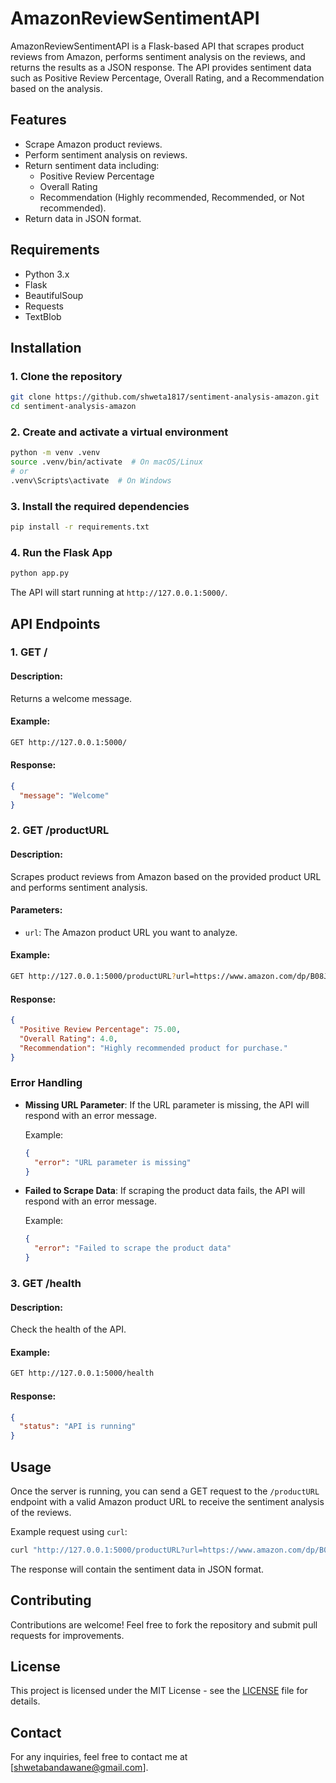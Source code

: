 
# AmazonReviewSentimentAPI

AmazonReviewSentimentAPI is a Flask-based API that scrapes product reviews from Amazon, performs sentiment analysis on the reviews, and returns the results as a JSON response. The API provides sentiment data such as Positive Review Percentage, Overall Rating, and a Recommendation based on the analysis.

## Features
- Scrape Amazon product reviews.
- Perform sentiment analysis on reviews.
- Return sentiment data including:
  - Positive Review Percentage
  - Overall Rating
  - Recommendation (Highly recommended, Recommended, or Not recommended).
- Return data in JSON format.

## Requirements
- Python 3.x
- Flask
- BeautifulSoup
- Requests
- TextBlob

## Installation

### 1. Clone the repository
```bash
git clone https://github.com/shweta1817/sentiment-analysis-amazon.git
cd sentiment-analysis-amazon
```

### 2. Create and activate a virtual environment
```bash
python -m venv .venv
source .venv/bin/activate  # On macOS/Linux
# or
.venv\Scripts\activate  # On Windows
```

### 3. Install the required dependencies
```bash
pip install -r requirements.txt
```

### 4. Run the Flask App
```bash
python app.py
```

The API will start running at `http://127.0.0.1:5000/`.

## API Endpoints

### 1. **GET /**
#### Description:
Returns a welcome message.

#### Example:
```bash
GET http://127.0.0.1:5000/
```

#### Response:
```json
{
  "message": "Welcome"
}
```

### 2. **GET /productURL**
#### Description:
Scrapes product reviews from Amazon based on the provided product URL and performs sentiment analysis.

#### Parameters:
- `url`: The Amazon product URL you want to analyze.

#### Example:
```bash
GET http://127.0.0.1:5000/productURL?url=https://www.amazon.com/dp/B08J5F3G18
```

#### Response:
```json
{
  "Positive Review Percentage": 75.00,
  "Overall Rating": 4.0,
  "Recommendation": "Highly recommended product for purchase."
}
```

### Error Handling

- **Missing URL Parameter**: If the URL parameter is missing, the API will respond with an error message.
  
  Example:
  ```json
  {
    "error": "URL parameter is missing"
  }
  ```

- **Failed to Scrape Data**: If scraping the product data fails, the API will respond with an error message.
  
  Example:
  ```json
  {
    "error": "Failed to scrape the product data"
  }
  ```

### 3. **GET /health**
#### Description:
Check the health of the API.

#### Example:
```bash
GET http://127.0.0.1:5000/health
```

#### Response:
```json
{
  "status": "API is running"
}
```

## Usage

Once the server is running, you can send a GET request to the `/productURL` endpoint with a valid Amazon product URL to receive the sentiment analysis of the reviews.

Example request using `curl`:
```bash
curl "http://127.0.0.1:5000/productURL?url=https://www.amazon.com/dp/B08J5F3G18"
```

The response will contain the sentiment data in JSON format.

## Contributing

Contributions are welcome! Feel free to fork the repository and submit pull requests for improvements.

## License

This project is licensed under the MIT License - see the [LICENSE](LICENSE) file for details.

## Contact

For any inquiries, feel free to contact me at [shwetabandawane@gmail.com].
